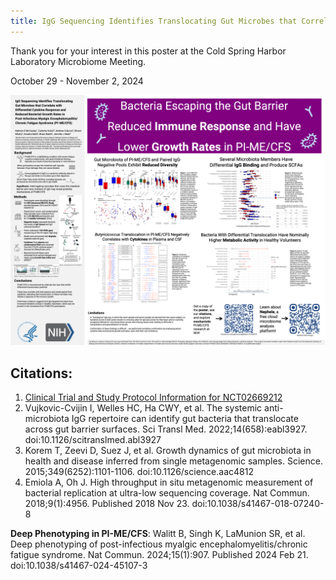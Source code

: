 ```yaml
---
title: IgG Sequencing Identifies Translocating Gut Microbes that Correlate with Differential Cytokine Response and Reduced Bacterial Growth Rates in Post-Infectious Myalgic Encephalomyelitis/Chronic Fatigue Syndrome (PI-ME/CFS)
---
```


Thank you for your interest in this poster at the Cold Spring Harbor Laboratory Microbiome Meeting.

October 29 - November 2, 2024

[![poster thumbnail](assets/CSHL_PPT_Poster_V2.png)](assets/CSHL_PPT_Poster_V2.pdf)

## Citations:
1. [Clinical Trial and Study Protocol Information for NCT02669212](https://clinicalstudies.info.nih.gov/protocoldetails.aspx?id=16-N-0058)
2. Vujkovic-Cvijin I, Welles HC, Ha CWY, et al. The systemic anti-microbiota IgG repertoire can identify gut bacteria that translocate across gut barrier surfaces. Sci Transl Med. 2022;14(658):eabl3927. doi:10.1126/scitranslmed.abl3927
3. Korem T, Zeevi D, Suez J, et al. Growth dynamics of gut microbiota in health and disease inferred from single metagenomic samples. Science. 2015;349(6252):1101-1106. doi:10.1126/science.aac4812
4. Emiola A, Oh J. High throughput in situ metagenomic measurement of bacterial replication at ultra-low sequencing coverage. Nat Commun. 2018;9(1):4956. Published 2018 Nov 23. doi:10.1038/s41467-018-07240-8

**Deep Phenotyping in PI-ME/CFS**: Walitt B, Singh K, LaMunion SR, et al. Deep phenotyping of post-infectious myalgic encephalomyelitis/chronic fatigue syndrome. Nat Commun. 2024;15(1):907. Published 2024 Feb 21. doi:10.1038/s41467-024-45107-3
